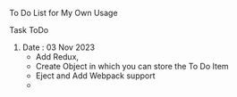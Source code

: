 To Do List for My Own Usage

Task ToDo

1. Date : 03 Nov 2023
   - Add Redux,
   - Create Object in which you can store the To Do Item
   - Eject and Add Webpack support
   -
